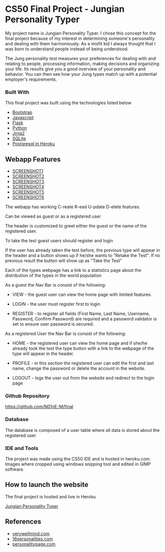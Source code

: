 # CS50 Final Project - Jungian Personality Typer

My project name is Jungian Personality Typer. I chose this concept for the final project because of my interest in determining someone's personality and dealing with them harmoniously. As a misfit kid I always thought that I was born to understand people instead of being understood. 

The Jung personality test measures your preferences for dealing with and relating to people, processing information, making decisions and organizing your life. Its results give you a good overview of your personality and behavior. You can then see how your Jung types match up with a potential employer's requirements.


### Built With

 This final project was built using the technologies listed below

* [Bootstrap](https://getbootstrap.com)
* [Javascript](https://www.javascript.com/)
* [Flask](https://flask.palletsprojects.com/)
* [Python](https://flask.palletsprojects.com/)
* [Jinja2](https://jinja.palletsprojects.com/)
* [SQLite](https://www.sqlite.org/index.html)
* [Postgresql in Heroku](https://www.postgresql.org/)


## Webapp Features

* [SCREENSHOT1](https://ibb.co/18sBwLD)
* [SCREENSHOT2](https://ibb.co/ftHhkHT)
* [SCREENSHOT3](https://photos.app.goo.gl/w2MZCrQ8usnhz5ki6)
* [SCREENSHOT4](https://photos.app.goo.gl/9X6KhrioRBVVShq28)
* [SCREENSHOT5](https://photos.app.goo.gl/z1buSfaTa9bUDDax8)
* [SCREENSHOT6](https://photos.app.goo.gl/ti4mcJCEgD3ueoET7)

The webapp has working C-reate R-ead U-pdate D-elete features.

Can be viewed as guest or as a registered user

The header is customized to greet either the guest or the name of the registered user. 

To take the test guest users should register and login 

If the user has already taken the test before, the previous type will appear in the header and a button shows up if he/she wants to "Retake the Test". If no previous result the button will show up as "Take the Test"

Each of the types webpage has a link to a statistics page about the distribution of the types in the world population

As a guest the Nav Bar is consist of the following:

* VIEW - the guest user can view the home page with limited features.

* LOGIN - the user must register first to login

* REGISTER - to register all fields (First Name, Last Name, Username, Password, Confirm Password) are required and a password validator is set to ensure user password is secured.

As a registered User the Nav Bar is consist of the following:

* HOME - the registered user can view the home page and if she/he already took the test the type button with a link to the webpage of the type will appear in the header.

* PROFILE - in this section the registered user can edit the first and last name, change the password or delete the account in the website.

* LOGOUT - logs the user out from the website and redirect to the login page

### Github Repository

https://github.com/N01nE-M/final

### Database

The database is composed of a user table where all data is stored about the registered user

### IDE and Tools

The project was made using the CS50 IDE and is hosted in heroku.com. Images where cropped using windows snipping tool and edited in GIMP software.

## How to launch the website

The final project is hosted and live in Heroku

[Jungian Personality Typer](https://jungtyper.herokuapp.com/login)

## References

* [verywellmind.com](https://www.verywellmind.com/)
* [16personalities.com](https://www.16personalities.com/)
* [personalitypage.com](https://www.personalitypage.com/html/high-level.html)
